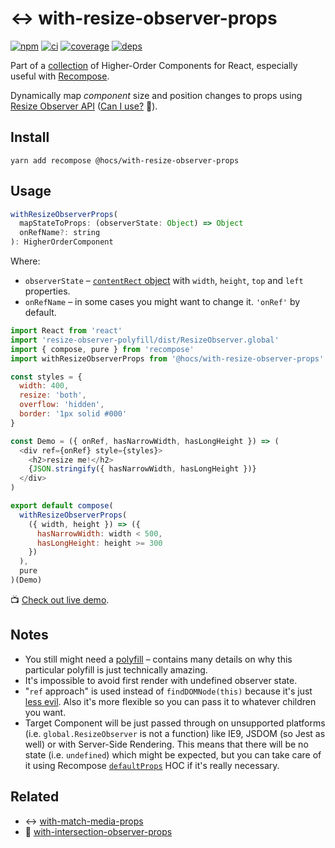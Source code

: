 # :left_right_arrow: with-resize-observer-props

[![npm](https://img.shields.io/npm/v/@hocs/with-resize-observer-props.svg?style=flat-square)](https://www.npmjs.com/package/@hocs/with-resize-observer-props) [![ci](https://img.shields.io/travis/deepsweet/hocs/master.svg?style=flat-square)](https://travis-ci.org/deepsweet/hocs) [![coverage](https://img.shields.io/codecov/c/github/deepsweet/hocs/master.svg?style=flat-square)](https://codecov.io/github/deepsweet/hocs) [![deps](https://david-dm.org/deepsweet/hocs.svg?path=packages/with-resize-observer-props&style=flat-square)](https://david-dm.org/deepsweet/hocs?path=packages/with-resize-observer-props)

Part of a [collection](https://github.com/deepsweet/hocs) of Higher-Order Components for React, especially useful with [Recompose](https://github.com/acdlite/recompose).

Dynamically map *component* size and position changes to props using [Resize Observer API](https://github.com/WICG/ResizeObserver) ([Can I use?](https://caniuse.com/#feat=resizeobserver) :see_no_evil:).

## Install

```
yarn add recompose @hocs/with-resize-observer-props
```

## Usage

```js
withResizeObserverProps(
  mapStateToProps: (observerState: Object) => Object
  onRefName?: string
): HigherOrderComponent
```

Where:

* `observerState` – [`contentRect` object](https://wicg.github.io/ResizeObserver/#dom-resizeobserverentry-contentrect) with `width`, `height`, `top` and `left` properties.
* `onRefName` – in some cases you might want to change it. `'onRef'` by default.

```js
import React from 'react'
import 'resize-observer-polyfill/dist/ResizeObserver.global'
import { compose, pure } from 'recompose'
import withResizeObserverProps from '@hocs/with-resize-observer-props'

const styles = {
  width: 400,
  resize: 'both',
  overflow: 'hidden',
  border: '1px solid #000'
}

const Demo = ({ onRef, hasNarrowWidth, hasLongHeight }) => (
  <div ref={onRef} style={styles}>
    <h2>resize me!</h2>
    {JSON.stringify({ hasNarrowWidth, hasLongHeight })}
  </div>
)

export default compose(
  withResizeObserverProps(
    ({ width, height }) => ({
      hasNarrowWidth: width < 500,
      hasLongHeight: height >= 300
    })
  ),
  pure
)(Demo)
```

:tv: [Check out live demo](https://www.webpackbin.com/bins/-KsUVUj_IHaULBEW0oKx).

## Notes

* You still might need a [polyfill](https://github.com/que-etc/resize-observer-polyfill) – contains many details on why this particular polyfill is just technically amazing.
* It's impossible to avoid first render with undefined observer state.
* "`ref` approach" is used instead of `findDOMNode(this)` because it's just [less evil](https://facebook.github.io/react/docs/refs-and-the-dom.html#exposing-dom-refs-to-parent-components). Also it's more flexible so you can pass it to whatever children you want.
* Target Component will be just passed through on unsupported platforms (i.e. `global.ResizeObserver` is not a function) like IE9, JSDOM (so Jest as well) or with Server-Side Rendering. This means that there will be no state (i.e. `undefined`) which might be expected, but you can take care of it using Recompose [`defaultProps`](https://github.com/acdlite/recompose/blob/master/docs/API.md#defaultprops) HOC if it's really necessary.

## Related

* :left_right_arrow: [with-match-media-props](../with-match-media-props)
* :eyes: [with-intersection-observer-props](../with-intersection-observer-props)
